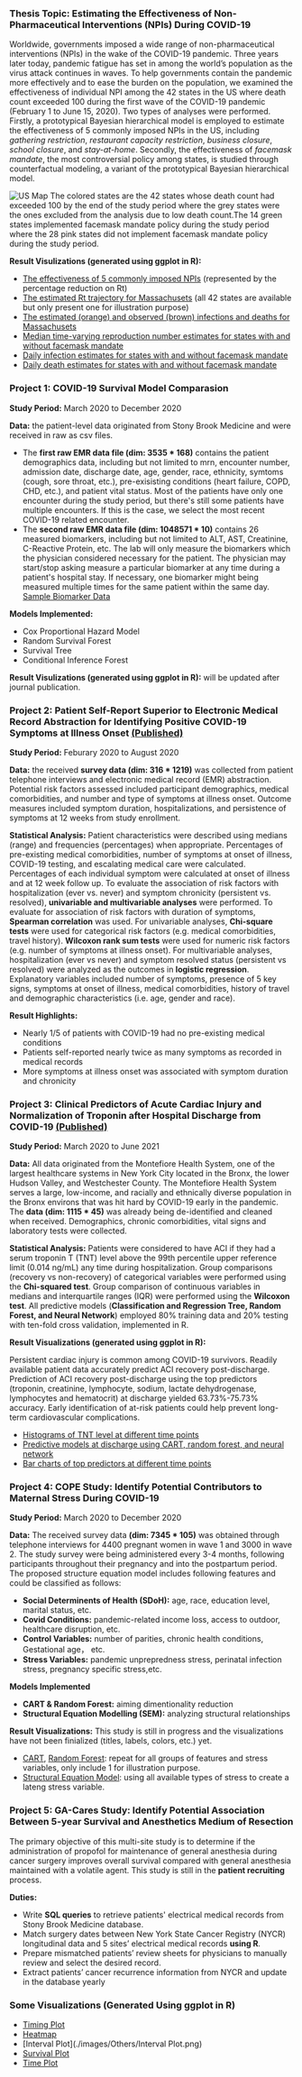 ### Thesis Topic: Estimating the Effectiveness of Non-Pharmaceutical Interventions (NPIs) During COVID-19

Worldwide, governments imposed a wide range of non-pharmaceutical interventions (NPIs) in the wake of the COVID-19 pandemic. Three years later today, pandemic fatigue has set in among the world’s population as the virus attack continues in waves. To help governments contain the pandemic more effectively and to ease the burden on the population, we examined the effectiveness of individual NPI among the 42 states in the US where death count exceeded 100 during the first wave of the COVID-19 pandemic (February 1 to June 15, 2020). Two types of analyses were performed. Firstly, a prototypical Bayesian hierarchical model is employed to estimate the effectiveness of 5 commonly imposed NPIs in the US, including *gathering restriction*, *restaurant capacity restriction*, *business closure*, *school closure*, and *stay-at-home*. Secondly, the effectiveness of *facemask mandate*, the most controversial policy among states, is studied through counterfactual modeling, a variant of the prototypical Bayesian hierarchical model.

![US Map](./images/NPI/US_States.png)
The colored states are the 42 states whose death count had exceeded 100 by the end of the study period where the grey states were the ones excluded from the analysis due to low death count.The 14 green states implemented facemask mandate policy during the study period where the 28 pink states did not implement facemask mandate policy during the study period.

**Result Visulizations (generated using ggplot in R):**
* [The effectiveness of 5 commonly imposed NPIs](./images/NPI/NPI_Rt_Reduction.png) (represented by the percentage reduction on Rt)
* [The estimated Rt trajectory for Massachusets](./images/NPI/Massachusetts_Rt.png) (all 42 states are available but only present one for illustration purpose)
* [The estimated (orange) and observed (brown) infections and deaths for Massachusets](./images/NPI/Massachusetts_Infection_Death.png) 
* [Median time-varying reproduction number estimates for states with and without facemask mandate](./images/NPI/Mask_Rt_Estimates.png)
* [Daily infection estimates for states with and without facemask mandate](./images/NPI/Mask_Infection_Estimates.png)
* [Daily death estimates for states with and without facemask mandate](./images/NPI/Mask_Death_Estimates.png)

### Project 1: COVID-19 Survival Model Comparasion

**Study Period:** March 2020 to December 2020

**Data:** the patient-level data originated from Stony Brook Medicine and were received in raw as csv files. 
* The **first raw EMR data file (dim: 3535 * 168)** contains the patient demographics data, including but not limited to mrn, encounter number, admission date, discharge date, age, gender, race, ethnicity, symtoms (cough, sore throat, etc.), pre-exisisting conditions (heart failure, COPD, CHD, etc.), and patient vital status. Most of the patients have only one encounter during the study period, but there's still some patients have multiple encounters. If this is the case, we select the most recent COVID-19 related encounter.
* The **second raw EMR data file (dim: 1048571 * 10)** contains 26 measured biomarkers, including but not limited to ALT, AST, Creatinine, C-Reactive Protein, etc. The lab will only measure the biomarkers which the physician considered necessary for the patient. The physician may start/stop asking measure a particular biomarker at any time during a patient's hospital stay. If necessary, one biomarker might being measured multiple times for the same patient within the same day.
[Sample Biomarker Data](https://github.com/lyh07749/Yuhang_Liu_Profile/blob/main/data_files/Covid_Survival_Models/sample%20biomarker%20data.csv)

**Models Implemented:**
* Cox Proportional Hazard Model
* Random Survival Forest
* Survival Tree
* Conditional Inference Forest

**Result Visulizations (generated using ggplot in R):** will be updated after journal publication.

### Project 2: Patient Self-Report Superior to Electronic Medical Record Abstraction for Identifying Positive COVID-19 Symptoms at Illness Onset [(Published)](https://www.sciencedirect.com/science/article/pii/S2773065422000049)

**Study Period:** Feburary 2020 to August 2020

**Data:** the received **survey data (dim: 316 * 1219)** was collected from patient telephone interviews and electronic medical record (EMR) abstraction. Potential risk factors assessed included participant demographics, medical comorbidities, and number and type of symptoms at illness onset. Outcome measures included symptom duration, hospitalizations, and persistence of symptoms at 12 weeks from study enrollment.

**Statistical Analysis:** Patient characteristics were described using medians (range) and frequencies (percentages) when appropriate. Percentages of pre-existing medical comorbidities, number of symptoms at onset of illness, COVID-19 testing, and escalating medical care were calculated. Percentages of each individual symptom were calculated at onset of illness and at 12 week follow up. To evaluate the association of risk factors with hospitalization (ever vs. never) and symptom chronicity (persistent vs. resolved), **univariable and multivariable analyses** were performed.  To evaluate for association of risk factors with duration of symptoms, **Spearman correlation** was used. For univariable analyses, **Chi-square tests** were used for categorical risk factors (e.g. medical comorbidities, travel history). **Wilcoxon rank sum tests** were used for numeric risk factors (e.g. number of symptoms at illness onset). For multivariable analyses, hospitalization (ever vs never) and symptom resolved status (persistent vs resolved) were analyzed as the outcomes in **logistic regression**. Explanatory variables included number of symptoms, presence of 5 key signs, symptoms at onset of illness, medical comorbidities, history of travel and demographic characteristics (i.e. age, gender and race). 

**Result Highlights:**
* Nearly 1/5 of patients with COVID-19 had no pre-existing medical conditions
* Patients self-reported nearly twice as many symptoms as recorded in medical records
* More symptoms at illness onset was associated with symptom duration and chronicity

### Project 3: Clinical Predictors of Acute Cardiac Injury and Normalization of Troponin after Hospital Discharge from COVID-19 [(Published)](https://www.thelancet.com/action/showPdf?pii=S2352-3964%2822%2900010-X)

**Study Period:** March 2020 to June 2021

**Data:** All data originated from the Montefiore Health System, one of the largest healthcare systems in New York City located in the Bronx, the lower Hudson Valley, and Westchester County. The Montefiore Health System serves a large, low-income, and racially and ethnically
diverse population in the Bronx environs that was hit hard by COVID-19 early in the pandemic. The **data (dim: 1115 * 45)** was already being de-identified and cleaned when received. Demographics, chronic comorbidities, vital signs and laboratory tests were collected.

**Statistical Analysis:** Patients were considered to have ACI if they had a serum troponin T (TNT) level above the 99th percentile upper reference limit (0.014 ng/mL) any time during hospitalization. Group comparisons (recovery vs non-recovery) of categorical variables were performed using the **Chi-squared test**. Group comparison of continuous variables in medians and interquartile ranges (IQR) were performed using the **Wilcoxon test**. All predictive models (**Classification and Regression Tree, Random Forest, and Neural Network**) employed 80% training data and 20% testing with ten-fold cross validation, implemented in R. 

**Result Visualizations (generated using ggplot in R):**

Persistent cardiac injury is common among COVID-19 survivors. Readily available patient data accurately predict ACI recovery post-discharge. Prediction of ACI recovery post-discharge using the top predictors (troponin, creatinine, lymphocyte, sodium, lactate dehydrogenase, lymphocytes and hematocrit) at discharge yielded 63.73%-75.73% accuracy. Early identification of at-risk patients could help prevent long-term cardiovascular complications.

* [Histograms of TNT level at different time points](./images/ACI/ACI_1.jpg)
* [Predictive models at discharge using CART, random forest, and neural network](./images/ACI/ACI_2.jpg)
* [Bar charts of top predictors at different time points](./images/ACI/ACI_3.jpg)

### Project 4: COPE Study: Identify Potential Contributors to Maternal Stress During COVID-19

**Study Period:** March 2020 to December 2020

**Data:** The received survey data **(dim: 7345 * 105)** was obtained through telephone interviews for 4400 pregnant women in wave 1 and 3000 in wave 2. The study survey were being administered every 3-4 months, following participants throughout their pregnancy and into the postpartum period. The proposed structure equation model includes following features and could be classified as follows:
* **Social Determinents of Health (SDoH):** age, race, education level, marital status, etc.
* **Covid Conditions:** pandemic-related income loss, access to outdoor, healthcare disruption, etc.
* **Control Variables:** number of parities, chronic health conditions, Gestational age， etc.
* **Stress Variables:** pandemic unprepredness stress, perinatal infection stress, pregnancy specific stress,etc.

**Models Implemented**
* **CART & Random Forest:** aiming dimentionality reduction
* **Structural Equation Modelling (SEM):** analyzing structural relationships

**Result Visualizations:** This study is still in progress and the visualizations have not been finialized (titles, labels, colors, etc.) yet.
* [CART](./images/COPE/CART.png), [Random Forest](./images/COPE/RF.png): repeat for all groups of features and stress variables, only include 1 for illustration purpose.
* [Structural Equation Model](./images/COPE/SEM_Result.png): using all available types of stress to create a lateng stress variable.


### Project 5: GA-Cares Study: Identify Potential Association Between 5-year Survival and Anesthetics Medium of Resection

The primary objective of this multi-site study is to determine if the administration of propofol for maintenance of general anesthesia during cancer surgery improves overall survival compared with general anesthesia maintained with a volatile agent. This study is still in the **patient recruiting** process. 

**Duties:**
 
* Write **SQL queries** to retrieve patients' electrical medical records from Stony Brook Medicine database.
* Match surgery dates between New York State Cancer Registry (NYCR) longitudinal data and 5 sites’ electrical medical records **using R**.
* Prepare mismatched patients’ review sheets for physicians to manually review and select the desired record.
* Extract patients’ cancer recurrence information from NYCR and update in the database yearly


### Some Visualizations (Generated Using ggplot in R)
* [Timing Plot](./images/Others/Timing.png)
* [Heatmap](./images/Others/Heatmap.jpeg)
* [Interval Plot](./images/Others/Interval Plot.png)
* [Survival Plot](./images/Others/Survival_Plot.png)
* [Time Plot](./images/Others/Time_Plot.png)
